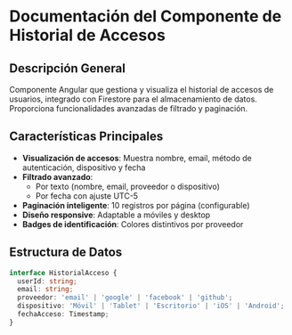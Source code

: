 # Documentación del Componente de Historial de Accesos

## Descripción General
Componente Angular que gestiona y visualiza el historial de accesos de usuarios, integrado con Firestore para el almacenamiento de datos. Proporciona funcionalidades avanzadas de filtrado y paginación.

## Características Principales
- **Visualización de accesos**: Muestra nombre, email, método de autenticación, dispositivo y fecha
- **Filtrado avanzado**:
  - Por texto (nombre, email, proveedor o dispositivo)
  - Por fecha con ajuste UTC-5
- **Paginación inteligente**: 10 registros por página (configurable)
- **Diseño responsive**: Adaptable a móviles y desktop
- **Badges de identificación**: Colores distintivos por proveedor

## Estructura de Datos
```typescript
interface HistorialAcceso {
  userId: string;
  email: string;
  proveedor: 'email' | 'google' | 'facebook' | 'github';
  dispositivo: 'Móvil' | 'Tablet' | 'Escritorio' | 'iOS' | 'Android';
  fechaAcceso: Timestamp;
}